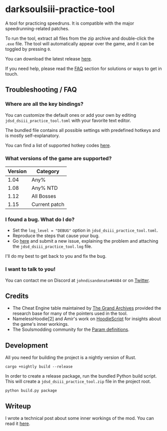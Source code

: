 # darksoulsiii-practice-tool

A tool for practicing speedruns. It is compatible with the major speedrunning-related patches.

To run the tool, extract all files from the zip archive and double-click the `.exe` file.
The tool will automatically appear over the game, and it can be toggled by pressing `0`.

You can download the latest release [here](https://github.com/veeenu/darksoulsiii-practice-tool/releases).

If you need help, please read the [FAQ](#troubleshooting--faq) section for
solutions or ways to get in touch.

## Troubleshooting / FAQ

### Where are all the key bindings?

You can customize the default ones or add your own by editing
`jdsd_dsiii_practice_tool.toml` with your favorite text editor.

The bundled file contains all possible settings with predefined hotkeys and is mostly
self-explanatory.

You can find a list of supported hotkey codes [here](https://github.com/veeenu/darksoulsiii-practice-tool/blob/7aa6ac33c6f155d35d0fa99ab100c8caa13913f9/practice-tool/src/util/vk.rs#L15-L186).

### What versions of the game are supported?

| Version | Category |
| --- | --- |
| 1.04 | Any% |
| 1.08 | Any% NTD |
| 1.12 | All Bosses | 
| 1.15 | Current patch |

### I found a bug. What do I do?

- Set the `log_level = "DEBUG"` option in `jdsd_dsiii_practice_tool.toml`.
- Reproduce the steps that cause your bug.
- Go
  [here](https://github.com/veeenu/darksoulsiii-practice-tool/issues/new)
  and submit a new issue, explaining the problem and attaching the
  `jdsd_dsiii_practice_tool.log` file.

I'll do my best to get back to you and fix the bug.

### I want to talk to you!

You can contact me on Discord at `johndisandonato#4484` or on [Twitter](https://twitter.com/johndisandonato).

## Credits

- The Cheat Engine table maintained by [The Grand Archives](https://github.com/inunorii/Dark-Souls-III-CT-TGA)
  provided the research base for many of the pointers used in the tool.
- NamelessHoodie[2] and Amir's work on [HoodieScript](https://github.com/NamelessHoodie/HoodieScript)
  for insights about the game's inner workings.
- The Soulsmodding community for the [Param definitions](https://github.com/soulsmods/Paramdex).

## Development

All you need for building the project is a nightly version of Rust.

```
cargo +nightly build --release
```

In order to create a release package, run the bundled Python build script.
This will create a `jdsd_dsiii_practice_tool.zip` file in the project root.

```
python build.py package
```

## Writeup

I wrote a technical post about some inner workings of the mod.
You can read it [here](https://veeenu.github.io/blog/sekiro-practice-tool-architecture/).
